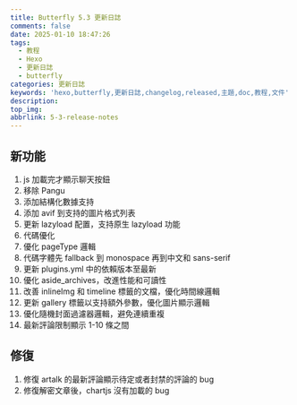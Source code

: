 ```yaml
---
title: Butterfly 5.3 更新日誌
comments: false
date: 2025-01-10 18:47:26
tags:
  - 教程
  - Hexo
  - 更新日誌
  - butterfly
categories: 更新日誌
keywords: 'hexo,butterfly,更新日誌,changelog,released,主題,doc,教程,文件'
description:
top_img:
abbrlink: 5-3-release-notes
---
```


## 新功能

1. js 加載完才顯示聊天按鈕
2. 移除 Pangu
3. 添加結構化數據支持
4. 添加 avif 到支持的圖片格式列表
5. 更新 lazyload 配置，支持原生 lazyload 功能
6. 代碼優化
7. 優化 pageType 邏輯
8. 代碼字體先 fallback 到 monospace 再到中文和 sans-serif
9. 更新 plugins.yml 中的依賴版本至最新
10. 優化 aside_archives，改進性能和可讀性
11. 改善 inlineImg 和 timeline 標籤的文檔，優化時間線邏輯
12. 更新 gallery 標籤以支持額外參數，優化圖片顯示邏輯
13. 優化隨機封面過濾器邏輯，避免連續重複
14. 最新評論限制顯示 1-10 條之間

## 修復

1. 修復 artalk 的最新評論顯示待定或者封禁的評論的 bug
2. 修復解密文章後，chartjs 沒有加載的 bug